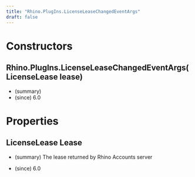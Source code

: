 ```yaml
---
title: "Rhino.PlugIns.LicenseLeaseChangedEventArgs"
draft: false
---
```


# Constructors
## Rhino.PlugIns.LicenseLeaseChangedEventArgs(LicenseLease lease)
- (summary) 
- (since) 6.0
# Properties
## LicenseLease Lease
- (summary) 
      The lease returned by Rhino Accounts server
     
- (since) 6.0
